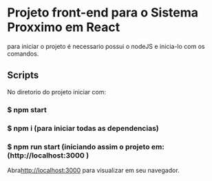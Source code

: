 # Projeto front-end para o Sistema Proxximo em React

para iniciar o projeto é necessario possui o nodeJS e inicia-lo com os comandos.

## Scripts

No diretorio do projeto iniciar com:

###  $ npm start

### $ npm i (para iniciar todas as dependencias)

### $ npm run start (iniciando assim o projeto em: (http://localhost:3000 )

Abra[http://localhost:3000](http://localhost:3000) para visualizar em seu navegador.





